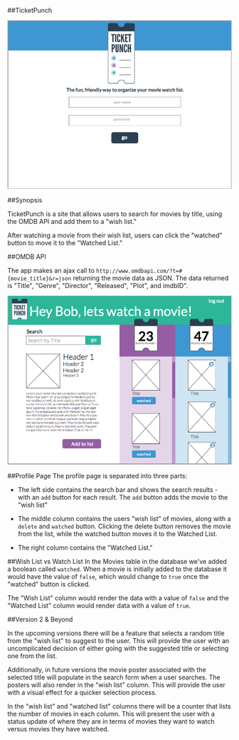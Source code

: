 ##TicketPunch

![TicketPunch](/ticketPunch.png)

##Synopsis

TicketPunch is a site that allows users to search for movies by title, using the OMDB API and add them to a "wish list."

After watching a movie from their wish list, users can click the "watched" button to move it to the "Watched List."

##OMDB API

The app makes an ajax call to `http://www.omdbapi.com/?t=#{movie_title}&r=json` returning the movie data as JSON. The data returned is "Title", "Genre", "Director", "Released", "Plot", and imdbID".

![User Page](/userPage.png)

##Profile Page
The profile page is separated into three parts:

* The left side contains the search bar and shows the search results - with an `add` button for each result. The `add` button adds the movie to the "wish list"

* The middle column contains the users "wish list" of movies, along with a `delete` and `watched` button. Clicking the delete button removes the movie from the list, while the watched button moves it to the Watched List.

* The right column contains the "Watched List."

##Wish List vs Watch List
In the Movies table in the database we've added a boolean called `watched`. When a movie is initially added to the database it would have the value of `false`, which would change to `true` once the "watched" button is clicked.

The "Wish List" column would render the data with a value of `false` and the "Watched List" column would render data with a value of `true`.

##Version 2 & Beyond

In the upcoming versions there will be a feature that selects a random title from the "wish list" to suggest to the user. This will provide the user with an uncomplicated decision of either going with the suggested title or selecting one from the list.

Additionally, in future versions the movie poster associated with the selected title will populate in the search form when a user searches. The posters will also render in the "wish list" column. This will provide the user with a visual effect for a quicker selection process.  

In the "wish list" and "watched list" columns there will be a counter that lists the number of movies in each column. This will present the user with a status update of where they are in terms of movies they want to watch versus movies they have watched.
